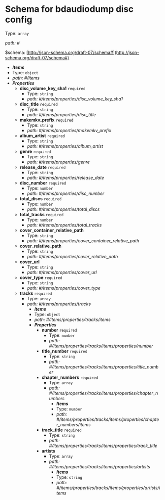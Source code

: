 # Schema for bdaudiodump disc config

Type: `array`

<i id="">path: #</i>

&#36;schema: [http://json-schema.org/draft-07/schema#](http://json-schema.org/draft-07/schema#)

 - **_Items_**
 - Type: `object`
 - <i id="/items">path: #/items</i>
 - **_Properties_**
	 - <b id="#/items/properties/disc_volume_key_sha1">disc_volume_key_sha1</b> `required`
		 - Type: `string`
		 - <i id="/items/properties/disc_volume_key_sha1">path: #/items/properties/disc_volume_key_sha1</i>
	 - <b id="#/items/properties/disc_title">disc_title</b> `required`
		 - Type: `string`
		 - <i id="/items/properties/disc_title">path: #/items/properties/disc_title</i>
	 - <b id="#/items/properties/makemkv_prefix">makemkv_prefix</b> `required`
		 - Type: `string`
		 - <i id="/items/properties/makemkv_prefix">path: #/items/properties/makemkv_prefix</i>
	 - <b id="#/items/properties/album_artist">album_artist</b> `required`
		 - Type: `string`
		 - <i id="/items/properties/album_artist">path: #/items/properties/album_artist</i>
	 - <b id="#/items/properties/genre">genre</b> `required`
		 - Type: `string`
		 - <i id="/items/properties/genre">path: #/items/properties/genre</i>
	 - <b id="#/items/properties/release_date">release_date</b> `required`
		 - Type: `string`
		 - <i id="/items/properties/release_date">path: #/items/properties/release_date</i>
	 - <b id="#/items/properties/disc_number">disc_number</b> `required`
		 - Type: `number`
		 - <i id="/items/properties/disc_number">path: #/items/properties/disc_number</i>
	 - <b id="#/items/properties/total_discs">total_discs</b> `required`
		 - Type: `number`
		 - <i id="/items/properties/total_discs">path: #/items/properties/total_discs</i>
	 - <b id="#/items/properties/total_tracks">total_tracks</b> `required`
		 - Type: `number`
		 - <i id="/items/properties/total_tracks">path: #/items/properties/total_tracks</i>
	 - <b id="#/items/properties/cover_container_relative_path">cover_container_relative_path</b>
		 - Type: `string`
		 - <i id="/items/properties/cover_container_relative_path">path: #/items/properties/cover_container_relative_path</i>
	 - <b id="#/items/properties/cover_relative_path">cover_relative_path</b>
		 - Type: `string`
		 - <i id="/items/properties/cover_relative_path">path: #/items/properties/cover_relative_path</i>
	 - <b id="#/items/properties/cover_url">cover_url</b>
		 - Type: `string`
		 - <i id="/items/properties/cover_url">path: #/items/properties/cover_url</i>
	 - <b id="#/items/properties/cover_type">cover_type</b> `required`
		 - Type: `string`
		 - <i id="/items/properties/cover_type">path: #/items/properties/cover_type</i>
	 - <b id="#/items/properties/tracks">tracks</b> `required`
		 - Type: `array`
		 - <i id="/items/properties/tracks">path: #/items/properties/tracks</i>
			 - **_Items_**
			 - Type: `object`
			 - <i id="/items/properties/tracks/items">path: #/items/properties/tracks/items</i>
			 - **_Properties_**
				 - <b id="#/items/properties/tracks/items/properties/number">number</b> `required`
					 - Type: `number`
					 - <i id="/items/properties/tracks/items/properties/number">path: #/items/properties/tracks/items/properties/number</i>
				 - <b id="#/items/properties/tracks/items/properties/title_number">title_number</b> `required`
					 - Type: `string`
					 - <i id="/items/properties/tracks/items/properties/title_number">path: #/items/properties/tracks/items/properties/title_number</i>
				 - <b id="#/items/properties/tracks/items/properties/chapter_numbers">chapter_numbers</b> `required`
					 - Type: `array`
					 - <i id="/items/properties/tracks/items/properties/chapter_numbers">path: #/items/properties/tracks/items/properties/chapter_numbers</i>
						 - **_Items_**
						 - Type: `number`
						 - <i id="/items/properties/tracks/items/properties/chapter_numbers/items">path: #/items/properties/tracks/items/properties/chapter_numbers/items</i>
				 - <b id="#/items/properties/tracks/items/properties/track_title">track_title</b> `required`
					 - Type: `string`
					 - <i id="/items/properties/tracks/items/properties/track_title">path: #/items/properties/tracks/items/properties/track_title</i>
				 - <b id="#/items/properties/tracks/items/properties/artists">artists</b>
					 - Type: `array`
					 - <i id="/items/properties/tracks/items/properties/artists">path: #/items/properties/tracks/items/properties/artists</i>
						 - **_Items_**
						 - Type: `string`
						 - <i id="/items/properties/tracks/items/properties/artists/items">path: #/items/properties/tracks/items/properties/artists/items</i>
